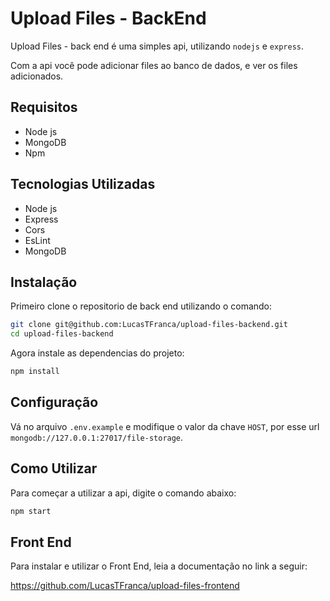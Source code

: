 # Upload Files - BackEnd

Upload Files - back end é uma simples api, utilizando `nodejs` e `express`.

Com a api você pode adicionar files ao banco de dados, e ver os files adicionados.

## Requisitos

- Node js
- MongoDB
- Npm

## Tecnologias Utilizadas

- Node js
- Express
- Cors
- EsLint
- MongoDB


## Instalação

Primeiro clone o repositorio de back end utilizando o comando:

```bash
git clone git@github.com:LucasTFranca/upload-files-backend.git
cd upload-files-backend
```

Agora instale as dependencias do projeto:

```bash
npm install
```

## Configuração

Vá no arquivo `.env.example` e modifique o valor da chave `HOST`,
por esse url `mongodb://127.0.0.1:27017/file-storage`.

## Como Utilizar

Para começar a utilizar a api, digite o comando abaixo:

```bash
npm start
```

## Front End

Para instalar e utilizar o Front End, leia a documentação no link a seguir:

https://github.com/LucasTFranca/upload-files-frontend
